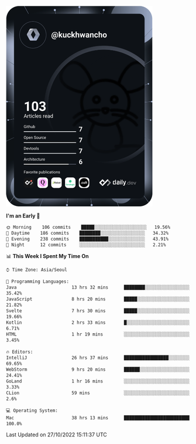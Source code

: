 <a href="https://app.daily.dev/kuckhwancho"><img src="https://github.com/kuckjwi0928/kuckjwi0928/blob/master/devcard.svg" width="400" alt="Kuckjwi Devcard"/></a>

<!--START_SECTION:waka-->
**I'm an Early 🐤** 

```text
🌞 Morning    106 commits    █████░░░░░░░░░░░░░░░░░░░░   19.56% 
🌆 Daytime    186 commits    ████████░░░░░░░░░░░░░░░░░   34.32% 
🌃 Evening    238 commits    ███████████░░░░░░░░░░░░░░   43.91% 
🌙 Night      12 commits     ░░░░░░░░░░░░░░░░░░░░░░░░░   2.21%

```


📊 **This Week I Spent My Time On** 

```text
⌚︎ Time Zone: Asia/Seoul

💬 Programming Languages: 
Java                     13 hrs 32 mins      ████████░░░░░░░░░░░░░░░░░   35.42% 
JavaScript               8 hrs 20 mins       █████░░░░░░░░░░░░░░░░░░░░   21.82% 
Svelte                   7 hrs 30 mins       █████░░░░░░░░░░░░░░░░░░░░   19.66% 
Kotlin                   2 hrs 33 mins       █░░░░░░░░░░░░░░░░░░░░░░░░   6.71% 
HTML                     1 hr 19 mins        ░░░░░░░░░░░░░░░░░░░░░░░░░   3.45%

🔥 Editors: 
IntelliJ                 26 hrs 37 mins      █████████████████░░░░░░░░   69.65% 
WebStorm                 9 hrs 20 mins       ██████░░░░░░░░░░░░░░░░░░░   24.41% 
GoLand                   1 hr 16 mins        ░░░░░░░░░░░░░░░░░░░░░░░░░   3.33% 
CLion                    59 mins             ░░░░░░░░░░░░░░░░░░░░░░░░░   2.6%

💻 Operating System: 
Mac                      38 hrs 13 mins      █████████████████████████   100.0%

```


 Last Updated on 27/10/2022 15:11:37 UTC
<!--END_SECTION:waka-->
